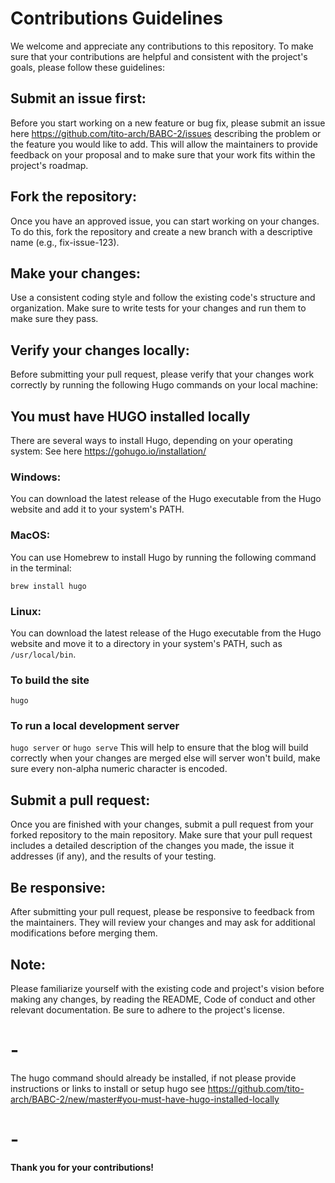 # Contributions Guidelines
We welcome and appreciate any contributions to this repository. To make sure that your contributions are helpful and consistent with the project's goals, please follow these guidelines:

## Submit an issue first: 
Before you start working on a new feature or bug fix, please submit an issue here https://github.com/tito-arch/BABC-2/issues describing the problem or the feature you would like to add. This will allow the maintainers to provide feedback on your proposal and to make sure that your work fits within the project's roadmap.

## Fork the repository:
Once you have an approved issue, you can start working on your changes. To do this, fork the repository and create a new branch with a descriptive name (e.g., fix-issue-123).

## Make your changes:
Use a consistent coding style and follow the existing code's structure and organization. Make sure to write tests for your changes and run them to make sure they pass.

## Verify your changes locally:
Before submitting your pull request, please verify that your changes work correctly by running the following Hugo commands on your local machine:

## You must have HUGO installed locally
There are several ways to install Hugo, depending on your operating system: See here https://gohugo.io/installation/


### Windows: 
You can download the latest release of the Hugo executable from the Hugo website and add it to your system's PATH.

### MacOS: 
You can use Homebrew to install Hugo by running the following command in the terminal:

`brew install hugo`

### Linux:
You can download the latest release of the Hugo executable from the Hugo website and move it to a directory in your system's PATH, such as `/usr/local/bin`.

### To build the site
`hugo`

### To run a local development server
`hugo server` or `hugo serve`
This will help to ensure that the blog will build correctly when your changes are merged else will server won't build, make sure every non-alpha numeric character is encoded.

## Submit a pull request:
Once you are finished with your changes, submit a pull request from your forked repository to the main repository. Make sure that your pull request includes a detailed description of the changes you made, the issue it addresses (if any), and the results of your testing.

## Be responsive: 
After submitting your pull request, please be responsive to feedback from the maintainers. They will review your changes and may ask for additional modifications before merging them.

## Note:

Please familiarize yourself with the existing code and project's vision before making any changes, by reading the README, Code of conduct and other relevant documentation.
Be sure to adhere to the project's license.
# -
The hugo command should already be installed, if not please provide instructions or links to install or setup hugo see https://github.com/tito-arch/BABC-2/new/master#you-must-have-hugo-installed-locally
# -
**Thank you for your contributions!**
